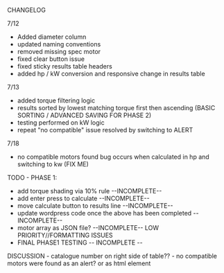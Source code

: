 CHANGELOG

7/12
- Added diameter column
- updated naming conventions
- removed missing spec motor
- fixed clear button issue
- fixed sticky results table headers
- added hp / kW conversion and responsive change in results table

7/13
- added torque filtering logic
- results sorted by lowest matching torque first then ascending (BASIC SORTING / ADVANCED SAVING FOR PHASE 2)
- testing performed on kW logic
- repeat "no compatible" issue resolved by switching to ALERT 

7/18

- no compatible motors found bug occurs when calculated in hp and switching to kw (FIX ME)











TODO - PHASE 1:

- add torque shading via 10% rule --INCOMPLETE--
- add enter press to calculate --INCOMPLETE--
- move calculate button to results line --INCOMPLETE--
- update wordpress code once the above has been completed --INCOMPLETE--
- motor array as JSON file? --INCOMPLETE-- LOW PRIORITY//FORMATTING ISSUES
- FINAL PHASE1 TESTING  -- INCOMPLETE -- 


DISCUSSION
    - catalogue number on right side of table??
    - no compatible motors were found as an alert? or as html element



